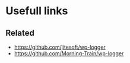 # Usefull links

## Related

- https://github.com/jitesoft/wp-logger
- https://github.com/Morning-Train/wp-logger
